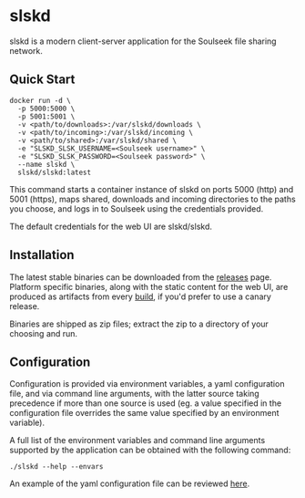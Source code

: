 # slskd

slskd is a modern client-server application for the Soulseek file sharing network.

## Quick Start

```
docker run -d \
  -p 5000:5000 \
  -p 5001:5001 \
  -v <path/to/downloads>:/var/slskd/downloads \
  -v <path/to/incoming>:/var/slskd/incoming \
  -v <path/to/shared>:/var/slskd/shared \
  -e "SLSKD_SLSK_USERNAME=<Soulseek username>" \
  -e "SLSKD_SLSK_PASSWORD=<Soulseek password>" \
  --name slskd \
  slskd/slskd:latest
```

This command starts a container instance of slskd on ports 5000 (http) and 5001 (https), maps shared, downloads and incoming directories to the paths you choose, and logs in to Soulseek using the credentials provided.

The default credentials for the web UI are slskd/slskd.

## Installation

The latest stable binaries can be downloaded from the [releases](https://github.com/slskd/slskd/releases) page.  Platform specific binaries, along with the static content for the web UI, are produced as artifacts from every [build](https://github.com/slskd/slskd/actions?query=workflow%3ACI), if you'd prefer to use a canary release.

Binaries are shipped as zip files; extract the zip to a directory of your choosing and run.

## Configuration

Configuration is provided via environment variables, a yaml configuration file, and via command line arguments, with the latter source taking precedence if more than one source is used (eg. a value specified in the configuration file overrides the same value specified by an environment variable).

A full list of the environment variables and command line arguments supported by the application can be obtained with the following command:

```
./slskd --help --envars
```

An example of the yaml configuration file can be reviewed [here](https://github.com/slskd/slskd/blob/master/src/slskd/slskd.yml).
